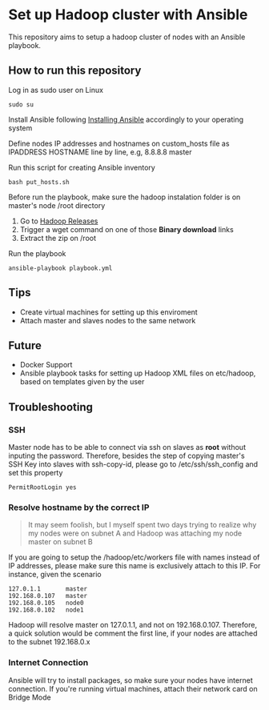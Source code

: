 # Set up Hadoop cluster with Ansible

This repository aims to setup a hadoop cluster of nodes with an Ansible playbook.

## How to run this repository

Log in as sudo user on Linux

```
sudo su
```

Install Ansible following [Installing Ansible](https://docs.ansible.com/ansible/latest/installation_guide/intro_installation.html) accordingly to your operating system

Define nodes IP addresses and hostnames on custom_hosts file as IPADDRESS HOSTNAME line by line, e.g, 8.8.8.8 master

Run this script for creating Ansible inventory

```
bash put_hosts.sh
```

Before run the playbook, make sure the hadoop instalation folder is on master's node /root directory

1. Go to [Hadoop Releases](https://hadoop.apache.org/releases.html)
2. Trigger a wget command on one of those **Binary download** links
3. Extract the zip on /root

Run the playbook

```
ansible-playbook playbook.yml
```

## Tips

- Create virtual machines for setting up this enviroment
- Attach master and slaves nodes to the same network

## Future

- Docker Support
- Ansible playbook tasks for setting up Hadoop XML files on etc/hadoop, based on templates given by the user

## Troubleshooting

### SSH

Master node has to be able to connect via ssh on slaves as **root** without inputing the password. Therefore, besides the step of copying master's SSH Key into slaves with ssh-copy-id, please go to /etc/ssh/ssh_config and set this property

```
PermitRootLogin yes
```

### Resolve hostname by the correct IP

> It may seem foolish, but I myself spent two days trying to realize why my nodes were on subnet A and Hadoop was attaching my node master on subnet B

If you are going to setup the /hadoop/etc/workers file with names instead of IP addresses, please make sure this name is exclusively attach to this IP. For instance, given the scenario

```
127.0.1.1       master
192.168.0.107   master
192.168.0.105   node0
192.168.0.102   node1
```

Hadoop will resolve master on 127.0.1.1, and not on 192.168.0.107. Therefore, a quick solution would be comment the first line, if your nodes are attached to the subnet 192.168.0.x

### Internet Connection

Ansible will try to install packages, so make sure your nodes have internet connection. If you're running virtual machines, attach their network card on Bridge Mode